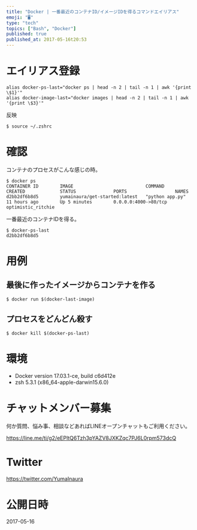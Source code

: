 ```yaml
---
title: "Docker | 一番最近のコンテナID/イメージIDを得るコマンドエイリアス"
emoji: "🖥"
type: "tech"
topics: ["Bash", "Docker"]
published: true
published_at: 2017-05-16t20:53
---
```


# エイリアス登録

```bash:~/.zshrc
alias docker-ps-last="docker ps | head -n 2 | tail -n 1 | awk '{print \$1}'"
alias docker-image-last="docker images | head -n 2 | tail -n 1 | awk '{print \$3}'"

```

反映

```
$ source ~/.zshrc
```

# 確認

コンテナのプロセスがこんな感じの時。

```
$ docker ps
CONTAINER ID        IMAGE                           COMMAND             CREATED             STATUS              PORTS                  NAMES
d2bb2df6b8d5        yumainaura/get-started:latest   "python app.py"     11 hours ago        Up 5 minutes        0.0.0.0:4000->80/tcp   optimistic_ritchie
```

一番最近のコンテナIDを得る。

```
$ docker-ps-last
d2bb2df6b8d5
```

# 用例

## 最後に作ったイメージからコンテナを作る

```
$ docker run $(docker-last-image)
```

## プロセスをどんどん殺す

```
$ docker kill $(docker-ps-last)
```

# 環境

- Docker version 17.03.1-ce, build c6d412e
- zsh 5.3.1 (x86_64-apple-darwin15.6.0)








<!-- Update From Qiita API -->

# チャットメンバー募集


何か質問、悩み事、相談などあればLINEオープンチャットもご利用ください。

https://line.me/ti/g2/eEPltQ6Tzh3pYAZV8JXKZqc7PJ6L0rpm573dcQ





# Twitter


https://twitter.com/YumaInaura


<!-- Update From Qiita API -->



# 公開日時

2017-05-16
